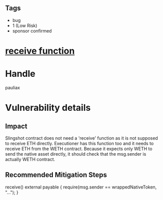 ## Tags

- bug
- 1 (Low Risk)
- sponsor confirmed

# [receive function](https://github.com/code-423n4/2021-10-slingshot-findings/issues/94) 

# Handle

pauliax


# Vulnerability details

## Impact
Slingshot contract does not need a 'receive' function as it is not supposed to receive ETH directly. Executioner has this function too and it needs to receive ETH from the WETH contract. Because it expects only WETH to send the native asset directly, it should check that the msg.sender is actually WETH contract.

## Recommended Mitigation Steps
receive() external payable {
  require(msg.sender == wrappedNativeToken, "...");
}


